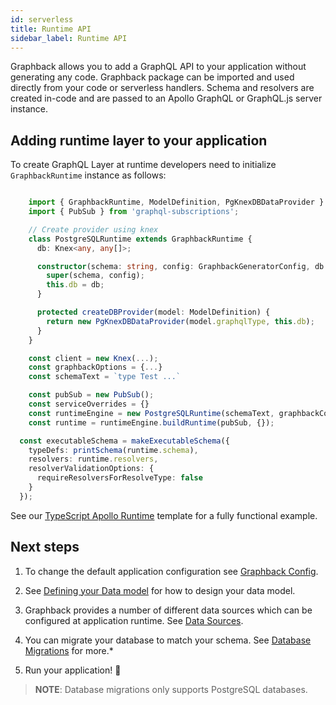 ```yaml
---
id: serverless
title: Runtime API
sidebar_label: Runtime API
---
```


Graphback allows you to add a GraphQL API to your application without generating any code.
Graphback package can be imported and used directly from your code or serverless handlers. 
Schema and resolvers are created in-code and are passed to an Apollo GraphQL or GraphQL.js server instance.

## Adding runtime layer to your application

To create GraphQL Layer at runtime developers need to initialize `GraphbackRuntime` instance as follows:

```ts

    import { GraphbackRuntime, ModelDefinition, PgKnexDBDataProvider } from 'graphback'
    import { PubSub } from 'graphql-subscriptions';

    // Create provider using knex
    class PostgreSQLRuntime extends GraphbackRuntime {
      db: Knex<any, any[]>;

      constructor(schema: string, config: GraphbackGeneratorConfig, db: Knex) {
        super(schema, config);
        this.db = db;
      }

      protected createDBProvider(model: ModelDefinition) {
        return new PgKnexDBDataProvider(model.graphqlType, this.db);
      }
    }

    const client = new Knex(...);
    const graphbackOptions = {...}
    const schemaText = `type Test ...`

    const pubSub = new PubSub();
    const serviceOverrides = {}
    const runtimeEngine = new PostgreSQLRuntime(schemaText, graphbackConfig, client);
    const runtime = runtimeEngine.buildRuntime(pubSub, {});

  const executableSchema = makeExecutableSchema({
    typeDefs: printSchema(runtime.schema),
    resolvers: runtime.resolvers,
    resolverValidationOptions: {
      requireResolversForResolveType: false
    }
  });
```

See our [TypeScript Apollo Runtime](https://github.com/aerogear/graphback/blob/master/templates/ts-apollo-runtime-backend/src/runtime.ts) template for a fully functional example.

## Next steps

1. To change the default application configuration see [Graphback Config](./config.md).

2. See [Defining your Data model](./datamodel.md) for how to design your data model.

3. Graphback provides a number of different data sources which can be configured at application runtime. See [Data Sources](../db/datasources).

4. You can migrate your database to match your schema. See [Database Migrations](../db/migrations.md) for more.*

4. Run your application! 🚀

> **NOTE**: Database migrations only supports PostgreSQL databases.